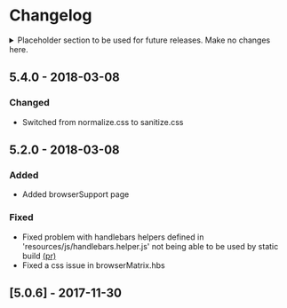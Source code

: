 # Changelog

<details>
  <summary>
  Placeholder section to be used for future releases. Make no changes here.
  </summary>

## [Unreleased] - YYYY-MM-DD
### Added
- for new features.
### Changed
- for changes in existing functionality.
### Deprecated
- for soon-to-be removed features.
### Removed
- for now removed features.
### Fixed
- for any bug fixes.

</details>

## 5.4.0 - 2018-03-08
### Changed
- Switched from normalize.css to sanitize.css

## 5.2.0 - 2018-03-08
### Added
- Added browserSupport page

### Fixed
- Fixed problem with handlebars helpers defined in 'resources/js/handlebars.helper.js' not being able to be used by static build [(pr)](https://github.com/biotope/frontend-framework/pull/12)
- Fixed a css issue in browserMatrix.hbs

## [5.0.6] - 2017-11-30
